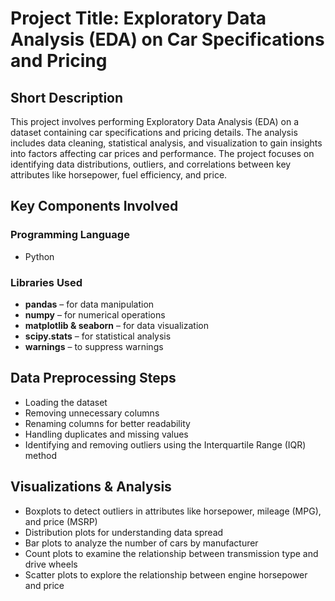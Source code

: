 # Project Title: Exploratory Data Analysis (EDA) on Car Specifications and Pricing

## Short Description
This project involves performing Exploratory Data Analysis (EDA) on a dataset containing car specifications and pricing details. The analysis includes data cleaning, statistical analysis, and visualization to gain insights into factors affecting car prices and performance. The project focuses on identifying data distributions, outliers, and correlations between key attributes like horsepower, fuel efficiency, and price.

## Key Components Involved
### Programming Language
- Python

### Libraries Used
- **pandas** – for data manipulation
- **numpy** – for numerical operations
- **matplotlib & seaborn** – for data visualization
- **scipy.stats** – for statistical analysis
- **warnings** – to suppress warnings

## Data Preprocessing Steps
- Loading the dataset
- Removing unnecessary columns
- Renaming columns for better readability
- Handling duplicates and missing values
- Identifying and removing outliers using the Interquartile Range (IQR) method

## Visualizations & Analysis
- Boxplots to detect outliers in attributes like horsepower, mileage (MPG), and price (MSRP)
- Distribution plots for understanding data spread
- Bar plots to analyze the number of cars by manufacturer
- Count plots to examine the relationship between transmission type and drive wheels
- Scatter plots to explore the relationship between engine horsepower and price
